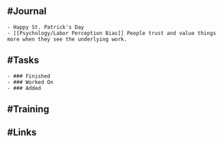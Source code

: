 ## #Journal
	- Happy St. Patrick's Day
	- [[Psychology/Labor Perception Bias]] People trust and value things more when they see the underlying work.
## #Tasks
	- ### Finished
	- ### Worked On
	- ### Added
## #Training
## #Links